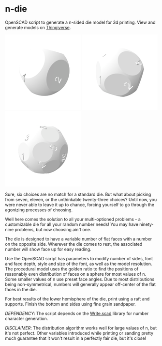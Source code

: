 # n-die
OpenSCAD script to generate a n-sided die model for 3d printing.  View and generate models on [Thingiverse](https://www.thingiverse.com/thing:58408).

![d7](examples/d7.png) ![d11](examples/d11.png) ![d23](examples/d23.png)

Sure, six choices are no match for a standard die. But what about picking from seven, eleven, or the unthinkable twenty-three choices? Until now, you were never able to leave it up to chance, forcing yourself to go through the agonizing processes of choosing. 

Well here comes the solution to all your multi-optioned problems - a customizable die for all your random number needs! You may have ninety-nine problems, but now choosing ain't one.

The die is designed to have a variable number of flat faces with a number on the opposite side. Wherever the die comes to rest, the associated number will show face up for easy reading.

Use the OpenSCAD script has parameters to modify number of sides, font and face depth, style and size of the font, as well as the model resolution. The procedural model uses the golden ratio to find the positions of reasonably even distribution of faces on a sphere for most values of n. Some smaller values of n use preset face angles. Due to most distributions being non-symmetrical, numbers will generally appear off-center of the flat faces in the die.

For best results of the lower hemisphere of the die, print using a raft and supports. Finish the bottom and sides using fine grain sandpaper.

*DEPENDENCY*: The script depends on the [Write.scad](https://www.thingiverse.com/thing:16193) library for number character generation.

*DISCLAIMER*: The distribution algorithm works well for large values of n, but it's not perfect. Other variables introduced while printing or sanding pretty much guarantee that it won't result in a perfectly fair die, but it's close!
